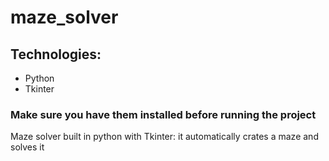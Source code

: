 # maze_solver

## Technologies:

- Python
- Tkinter

### Make sure you have them installed before running the project

Maze solver built in python with Tkinter: it automatically crates a maze and solves it

